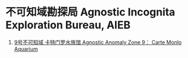 # 不可知域勘探局 Agnostic Incognita Exploration Bureau, AIEB




1. [9号不可知域 卡特门罗水族馆 Agnostic Anomaly Zone 9： Carte Monlo Aquarium](https://github.com/HSqure/AIEB/blob/main/9%E5%8F%B7%E4%B8%8D%E5%8F%AF%E7%9F%A5%E5%9F%9F%EF%BC%9A%E5%8D%A1%E7%89%B9%E9%97%A8%E7%BD%97%E6%B0%B4%E6%97%8F%E9%A6%86%E4%BA%8B%E4%BB%B6.md)
